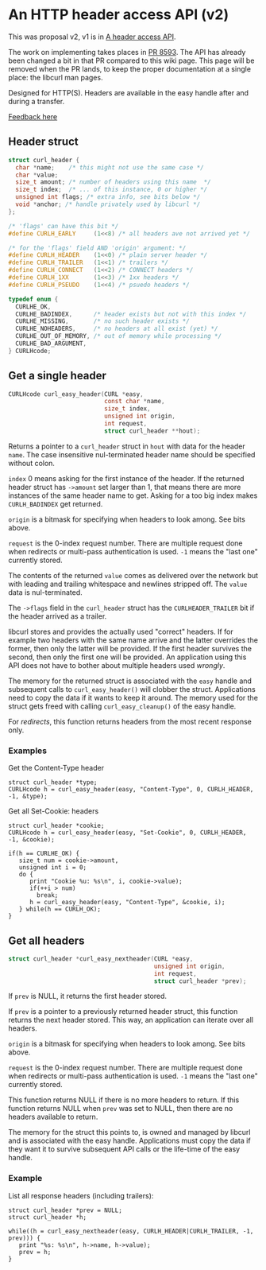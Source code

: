 # An HTTP header access API (v2)

This was proposal v2, v1 is in [A header access API](get-headers.md).

The work on implementing takes places in [PR 8593](https://github.com/curl/curl/pull/8593). The API has already been changed a bit in that PR compared to this wiki page. This page will be removed when the PR lands, to keep the proper documentation at a single place: the libcurl man pages.

Designed for HTTP(S). Headers are available in the easy handle after and
during a transfer.

[Feedback here](https://github.com/curl/curl/discussions/8496)

## Header struct

~~~c
struct curl_header {
  char *name;    /* this might not use the same case */
  char *value;
  size_t amount; /* number of headers using this name  */
  size_t index;  /* ... of this instance, 0 or higher */
  unsigned int flags; /* extra info, see bits below */
  void *anchor; /* handle privately used by libcurl */
};

/* 'flags' can have this bit */
#define CURLH_EARLY     (1<<8) /* all headers ave not arrived yet */

/* for the 'flags' field AND 'origin' argument: */
#define CURLH_HEADER    (1<<0) /* plain server header */
#define CURLH_TRAILER   (1<<1) /* trailers */
#define CURLH_CONNECT   (1<<2) /* CONNECT headers */
#define CURLH_1XX       (1<<3) /* 1xx headers */
#define CURLH_PSEUDO    (1<<4) /* psuedo headers */

typedef enum {
  CURLHE_OK,
  CURLHE_BADINDEX,      /* header exists but not with this index */
  CURLHE_MISSING,       /* no such header exists */
  CURLHE_NOHEADERS,     /* no headers at all exist (yet) */
  CURLHE_OUT_OF_MEMORY, /* out of memory while processing */
  CURLHE_BAD_ARGUMENT,
} CURLHcode;
~~~
## Get a single header

~~~c
CURLHcode curl_easy_header(CURL *easy,
                           const char *name,
                           size_t index,
                           unsigned int origin,
                           int request,
                           struct curl_header **hout);

~~~

Returns a pointer to a `curl_header` struct in `hout` with data for the header
`name`. The case insensitive nul-terminated header name should be specified
without colon.

`index` 0 means asking for the first instance of the header. If the returned
header struct has `->amount` set larger than 1, that means there are more
instances of the same header name to get. Asking for a too big index makes
`CURLH_BADINDEX` get returned.

`origin` is a bitmask for specifying when headers to look among. See bits above.

`request` is the 0-index request number. There are multiple request done when redirects
 or multi-pass authentication is used. `-1` means the "last one" currently stored.

The contents of the returned `value` comes as delivered over the network but
with leading and trailing whitespace and newlines stripped off. The `value`
data is nul-terminated.

The `->flags` field in the `curl_header` struct has the `CURLHEADER_TRAILER`
bit if the header arrived as a trailer.

libcurl stores and provides the actually used "correct" headers. If for
example two headers with the same name arrive and the latter overrides the
former, then only the latter will be provided. If the first header survives
the second, then only the first one will be provided. An application using
this API does not have to bother about multiple headers used *wrongly*.

The memory for the returned struct is associated with the `easy` handle and
subsequent calls to `curl_easy_header()` will clobber the struct. Applications
need to copy the data if it wants to keep it around. The memory used for the
struct gets freed with calling `curl_easy_cleanup()` of the easy handle.

For *redirects*, this function returns headers from the most recent response only.

### Examples

Get the Content-Type header

    struct curl_header *type;
    CURLHcode h = curl_easy_header(easy, "Content-Type", 0, CURLH_HEADER, -1, &type);

Get all Set-Cookie: headers

    struct curl_header *cookie;
    CURLHcode h = curl_easy_header(easy, "Set-Cookie", 0, CURLH_HEADER, -1, &cookie);
    
    if(h == CURLHE_OK) {
       size_t num = cookie->amount,
       unsigned int i = 0;
       do {
          print "Cookie %u: %s\n", i, cookie->value);
          if(++i > num)
            break;
          h = curl_easy_header(easy, "Content-Type", &cookie, i);
       } while(h == CURLH_OK);
    }

## Get all headers

~~~c
struct curl_header *curl_easy_nextheader(CURL *easy,
                                         unsigned int origin,
                                         int request,
                                         struct curl_header *prev);
~~~

If `prev` is NULL, it returns the first header stored.

If `prev` is a pointer to a previously returned header struct, this function
returns the next header stored. This way, an application can iterate over all
headers.

`origin` is a bitmask for specifying when headers to look among. See bits above.

`request` is the 0-index request number. There are multiple request done when redirects
 or multi-pass authentication is used. `-1` means the "last one" currently stored.

This function returns NULL if there is no more headers to return. If this
function returns NULL when `prev` was set to NULL, then there are no headers
available to return.

The memory for the struct this points to, is owned and managed by libcurl and
is associated with the easy handle. Applications must copy the data if they
want it to survive subsequent API calls or the life-time of the easy handle.

### Example

List all response headers (including trailers):

    struct curl_header *prev = NULL;
    struct curl_header *h;

    while((h = curl_easy_nextheader(easy, CURLH_HEADER|CURLH_TRAILER, -1, prev))) {
       print "%s: %s\n", h->name, h->value);
       prev = h;
    }
